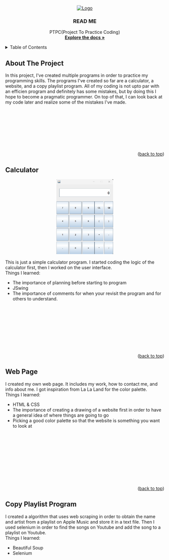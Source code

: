 <a name="readme-top"></a>

<br >
<div align="center">
  <a href="">
    <img src="images/logo.png" alt="Logo" width="80" height="80">
  </a>

  <h3 align="center">READ ME</h3>

  <p align="center">
    PTPC(Project To Practice Coding)
    <br >
    <a href="https://github.com/RRosario007/PTPC"><strong>Explore the docs »</strong></a>
  </p>
</div>


<details>
  <summary>Table of Contents</summary>
  <ol>
    <li><a href="#about-the-project">About The Project</a></li>
    <li> <a href="#calculator">Calculator</a> </li>
    <li><a href="#web-page">Web Page</a></li>
    <li><a href="#copy-playlist-program">Copy Playlist Program</a></li>
  </ol>
</details>


## About The Project
In this project, I've created multiple programs in order to practice my programming skills. The programs I've created so far are a calculator, a website, and a copy playlist program. All of my coding is not upto par with an efficien program and definitely has some mistakes, but by doing this I hope to become a pragmatic programmer. On top of that, I can look back at my code later and realize some of the mistakes I've made.


<br >
<br >
<br >
<br >
<br >
<br >
<br >

 

<p align="right">(<a href="#readme-top">back to top</a>)</p>

## Calculator

<p align="center">
  <img src="Calculatorimg.png" alt="Calculator" width="180" heigth="220">
</p>
This is just a simple calculator program. I started coding the logic of the calculator first, then I worked on the user interface.
<br/>
Things I learned:

* The importance of planning before starting to program
* JSwing
* The importance of comments for when your revisit the program and for others to understand.

<br >
<br >
<br >
<br>
<br >
<br >
<br >
<br >


<p align="right">(<a href="#readme-top">back to top</a>)</p>

## Web Page
I created my own web page. It includes my work, how to contact me, and info about me. I got inspiration from La La Land for the color palette.
<br>
Things I learned:

* HTML & CSS
* The importance of creating a drawing of a website first in order to have a general idea of where things are going to go
* Picking a good color palette so that the website is something you want to look at

<br >
<br >
<br >
<br >
<br >
<br >
<br >
<br >
<br >



<p align="right">(<a href="#readme-top">back to top</a>)</p>

## Copy Playlist Program
I created a algorithm that uses web scraping in order to obtain the name and artist from a playlist on Apple Music and store it in a text file. 
Then I used selenium in order to find the songs on Youtube and add the song to a playlist on Youtube.
<br>
Things I learned:

* Beautiful Soup
* Selenium

